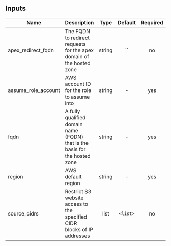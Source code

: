 ## Inputs

| Name | Description | Type | Default | Required |
|------|-------------|:----:|:-----:|:-----:|
| apex\_redirect\_fqdn | The FQDN to redirect requests for the apex domain of the hosted zone | string | `` | no |
| assume\_role\_account | AWS account ID for the role to assume into | string | - | yes |
| fqdn | A fully qualified domain name (FQDN) that is the basis for the hosted zone | string | - | yes |
| region | AWS default region | string | - | yes |
| source\_cidrs | Restrict S3 website access to the specified CIDR blocks of IP addresses | list | `<list>` | no |

